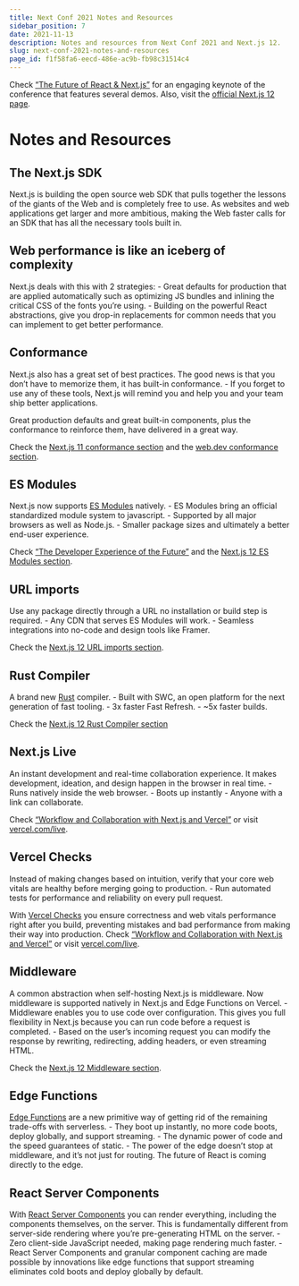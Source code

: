 ```yaml
---
title: Next Conf 2021 Notes and Resources
sidebar_position: 7
date: 2021-11-13
description: Notes and resources from Next Conf 2021 and Next.js 12.
slug: next-conf-2021-notes-and-resources
page_id: f1f58fa6-eecd-486e-ac9b-fb98c31514c4
---
```




Check [“The Future of React & Next.js”](https://www.youtube.com/watch?v=dMBYI7pTR4Q&list=PLBnKlKpPeagnJYpc5geAHU40ld5hk8i82) for an engaging keynote of the conference that features several demos. Also, visit the [official Next.js 12 page](https://nextjs.org/blog/next-12).


# Notes and Resources


## The Next.js SDK


Next.js is building the open source web SDK that pulls together the lessons of the giants of the Web and is completely free to use. As websites and web applications get larger and more ambitious, making the Web faster calls for an SDK that has all the necessary tools built in.


## Web performance is like an iceberg of complexity


Next.js deals with this with 2 strategies: - Great defaults for production that are applied automatically such as optimizing JS bundles and inlining the critical CSS of the fonts you’re using. - Building on the powerful React abstractions, give you drop-in replacements for common needs that you can implement to get better performance.


## Conformance


Next.js also has a great set of best practices. The good news is that you don’t have to memorize them, it has built-in conformance. - If you forget to use any of these tools, Next.js will remind you and help you and your team ship better applications.


Great production defaults and great built-in components, plus the conformance to reinforce them, have delivered in a great way.


Check the [Next.js 11 conformance section](https://nextjs.org/blog/next-11#conformance) and the [web.dev conformance section](https://web.dev/conformance/#conformance-in-next.js).


## ES Modules


Next.js now supports [ES Modules](https://nodejs.org/api/esm.html) natively. - ES Modules bring an official standardized module system to javascript. - Supported by all major browsers as well as Node.js. - Smaller package sizes and ultimately a better end-user experience.


Check [“The Developer Experience of the Future”](https://www.youtube.com/watch?v=_WNeAubn92U) and the [Next.js 12 ES Modules section](https://nextjs.org/blog/next-12#es-modules-support-and-url-imports).


## URL imports


Use any package directly through a URL no installation or build step is required. - Any CDN that serves ES Modules will work. - Seamless integrations into no-code and design tools like Framer.


Check the [Next.js 12 URL imports section](https://nextjs.org/blog/next-12#url-imports).


## Rust Compiler


A brand new [Rust](https://www.rust-lang.org/) compiler. - Built with SWC, an open platform for the next generation of fast tooling. - 3x faster Fast Refresh. - ~5x faster builds.


Check the [Next.js 12 Rust Compiler section](https://nextjs.org/blog/next-12#faster-builds-and-fast-refresh-with-rust-compiler)


## Next.js Live


An instant development and real-time collaboration experience. It makes development, ideation, and design happen in the browser in real time. - Runs natively inside the web browser. - Boots up instantly - Anyone with a link can collaborate.


Check [“Workflow and Collaboration with Next.js and Vercel”](https://www.youtube.com/watch?v=15k489yFDd8) or visit [vercel.com/live](https://vercel.com/live).


## Vercel Checks


Instead of making changes based on intuition, verify that your core web vitals are healthy before merging going to production. - Run automated tests for performance and reliability on every pull request.


With [Vercel Checks](https://vercel.com/features/previews#checks) you ensure correctness and web vitals performance right after you build, preventing mistakes and bad performance from making their way into production. Check [“Workflow and Collaboration with Next.js and Vercel”](https://www.youtube.com/watch?v=15k489yFDd8) or visit [vercel.com/live](https://vercel.com/features/previews#checks).


## Middleware


A common abstraction when self-hosting Next.js is middleware. Now middleware is supported natively in Next.js and Edge Functions on Vercel. - Middleware enables you to use code over configuration. This gives you full flexibility in Next.js because you can run code before a request is completed. - Based on the user’s incoming request you can modify the response by rewriting, redirecting, adding headers, or even streaming HTML.


Check the [Next.js 12 Middleware section](https://nextjs.org/blog/next-12#introducing-middleware).


## Edge Functions


[Edge Functions](https://vercel.com/features/edge-functions) are a new primitive way of getting rid of the remaining trade-offs with serverless. - They boot up instantly, no more code boots, deploy globally, and support streaming. - The dynamic power of code and the speed guarantees of static. - The power of the edge doesn’t stop at middleware, and it’s not just for routing. The future of React is coming directly to the edge.


## React Server Components


With [React Server Components](https://vercel.com/blog/everything-about-react-server-components) you can render everything, including the components themselves, on the server. This is fundamentally different from server-side rendering where you’re pre-generating HTML on the server. - Zero client-side JavaScript needed, making page rendering much faster. - React Server Components and granular component caching are made possible by innovations like edge functions that support streaming eliminates cold boots and deploy globally by default.

